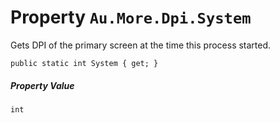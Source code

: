 # Property `Au.More.Dpi.System`

Gets DPI of the primary screen at the time this process started.

```
public static int System { get; }
```

##### Property Value

`int`